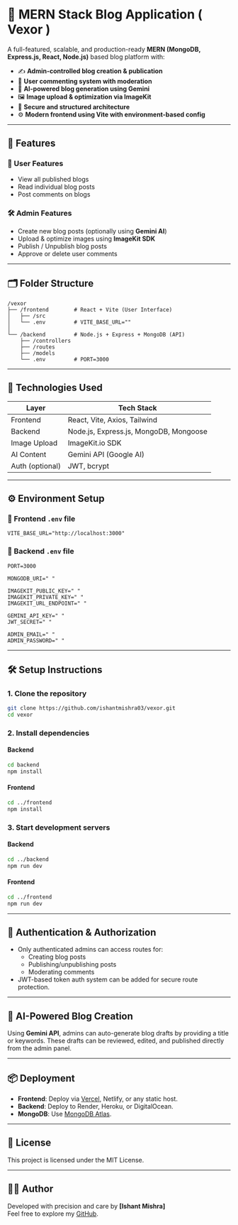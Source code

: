 # 📰 MERN Stack Blog Application ( Vexor )

A full-featured, scalable, and production-ready **MERN (MongoDB, Express.js, React, Node.js)** based blog platform with:

- ✍️ **Admin-controlled blog creation & publication**
- 💬 **User commenting system with moderation**
- 🤖 **AI-powered blog generation using Gemini**
- 🖼️ **Image upload & optimization via ImageKit**
- 🔐 **Secure and structured architecture**
- ⚙️ **Modern frontend using Vite with environment-based config**

---

## 📸 Features

### 👤 User Features
- View all published blogs
- Read individual blog posts
- Post comments on blogs

### 🛠️ Admin Features
- Create new blog posts (optionally using **Gemini AI**)
- Upload & optimize images using **ImageKit SDK**
- Publish / Unpublish blog posts
- Approve or delete user comments

---

## 🗂️ Folder Structure

```
/vexor
├── /frontend        # React + Vite (User Interface)
│   ├── /src
│   └── .env         # VITE_BASE_URL=""
│
└── /backend         # Node.js + Express + MongoDB (API)
    ├── /controllers
    ├── /routes
    ├── /models
    └── .env         # PORT=3000
```

---

## 🚀 Technologies Used

| Layer       | Tech Stack                          |
|-------------|--------------------------------------|
| Frontend    | React, Vite, Axios, Tailwind  |
| Backend     | Node.js, Express.js, MongoDB, Mongoose |
| Image Upload| ImageKit.io SDK                     |
| AI Content  | Gemini API (Google AI)              |
| Auth (optional) | JWT, bcrypt                     |

---

## ⚙️ Environment Setup

### 🔧 Frontend `.env` file
```env
VITE_BASE_URL="http://localhost:3000"
```

### 🔧 Backend `.env` file
```env
PORT=3000

MONGODB_URI=" "

IMAGEKIT_PUBLIC_KEY=" "
IMAGEKIT_PRIVATE_KEY=" "
IMAGEKIT_URL_ENDPOINT=" "

GEMINI_API_KEY=" "
JWT_SECRET=" "

ADMIN_EMAIL=" "
ADMIN_PASSWORD=" "
```

---

## 🛠️ Setup Instructions

### 1. Clone the repository
```bash
git clone https://github.com/ishantmishra03/vexor.git
cd vexor
```

### 2. Install dependencies

#### Backend
```bash
cd backend
npm install
```

#### Frontend
```bash
cd ../frontend
npm install
```

### 3. Start development servers

#### Backend
```bash
cd ../backend
npm run dev
```

#### Frontend
```bash
cd ../frontend
npm run dev
```

---

## 🔐 Authentication & Authorization

- Only authenticated admins can access routes for:
  - Creating blog posts
  - Publishing/unpublishing posts
  - Moderating comments
- JWT-based token auth system can be added for secure route protection.

---

## 🤖 AI-Powered Blog Creation

Using **Gemini API**, admins can auto-generate blog drafts by providing a title or keywords. These drafts can be reviewed, edited, and published directly from the admin panel.

---



## 📦 Deployment

- **Frontend**: Deploy via [Vercel](https://vercel.com), Netlify, or any static host.
- **Backend**: Deploy to Render, Heroku, or DigitalOcean.
- **MongoDB**: Use [MongoDB Atlas](https://www.mongodb.com/cloud/atlas).

---

## 📄 License

This project is licensed under the MIT License.

---




## 👨‍💻 Author

Developed with precision and care by **[Ishant Mishra]**  
Feel free to  explore my [GitHub](https://github.com/ishantmishra03).

